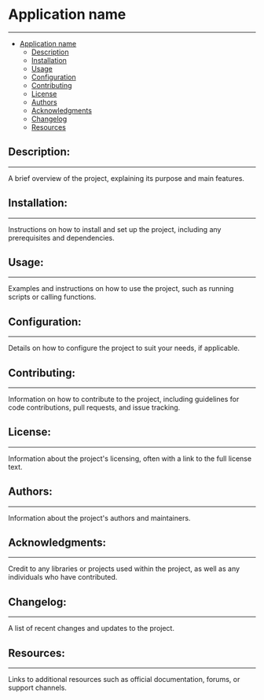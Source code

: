 # Application name

---
- [Application name](#pymobiledevice3)
  - [Description](#description)
  - [Installation](#installation)
  - [Usage](#usage)
  - [Configuration](#configuration)
  - [Contributing](#contributing)
  - [License](#license)
  - [Authors](#authors)
  - [Acknowledgments](#acknowledgments)
  - [Changelog](#changelog)
  - [Resources](#resources)


## Description:

---
A brief overview of the project, explaining its purpose and main features.


## Installation:

---
Instructions on how to install and set up the project, including any prerequisites and dependencies.

## Usage:

---
Examples and instructions on how to use the project, such as running scripts or calling functions.

## Configuration:

---
Details on how to configure the project to suit your needs, if applicable.

## Contributing:

---
Information on how to contribute to the project, including guidelines for code contributions, pull requests, and issue tracking.

## License:

---
Information about the project's licensing, often with a link to the full license text.

## Authors:

---
Information about the project's authors and maintainers.

## Acknowledgments:

---
Credit to any libraries or projects used within the project, as well as any individuals who have contributed.

## Changelog:

---
A list of recent changes and updates to the project.

## Resources:

---
Links to additional resources such as official documentation, forums, or support channels.